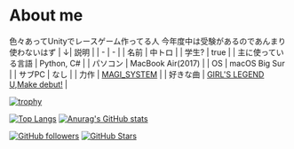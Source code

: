 # About me
色々あってUnityでレースゲーム作ってる人
今年度中は受験があるのであんまり使わないはず
| ↓| 説明 |
| - | - |
| 名前 | 中トロ |
| 学生? | true |
| 主に使っている言語 | Python, C# |
| パソコン | MacBook Air(2017) |
| OS | macOS Big Sur |
| サブPC | なし |
| 力作 | [MAGI_SYSTEM](https://github.com/Detteiu-Yoshida/MAGI_SYSTEM) |
| 好きな曲 | [GIRL'S LEGEND U](https://www.youtube.com/watch?v=nRxd2lSg5Ug),[Make debut!](https://www.youtube.com/watch?v=Py6QOme2sgQ) |

[![trophy](https://github-profile-trophy.vercel.app/?username=Detteiu-Yoshida)](https://github.com/ryo-ma/github-profile-trophy)

[![Top Langs](https://github-readme-stats.vercel.app/api/top-langs/?username=Detteiu-Yoshida)](https://github.com/anuraghazra/github-readme-stats)
[![Anurag's GitHub stats](https://github-readme-stats.vercel.app/api?username=Detteiu-Yoshida&show_icons=true&bg_color=30,e96443,904e95&title_color=fff&text_color=fff)](https://github.com/Detteiu-Yoshida)

[![GitHub followers](https://img.shields.io/github/followers/Detteiu-Yoshida?style=social)](https://github.com/Detteiu-Yoshida?tab=followers)
[![GitHub Stars](https://img.shields.io/github/stars/Detteiu-Yoshida?style=social)](https://github.com/Detteiu-Yoshida?tab=stars)
